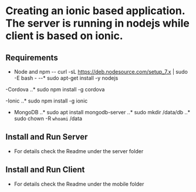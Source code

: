 # Creating an ionic based application. The server is running in nodejs while client is based on ionic. 

## Requirements

- Node and npm
-- curl -sL https://deb.nodesource.com/setup_7.x | sudo -E bash -
--* sudo apt-get install -y nodejs

-Cordova
..* sudo npm install -g cordova

-Ionic
..* sudo npm install -g ionic

- MongoDB
..* sudo apt install mongodb-server
..* sudo mkdir /data/db
..* sudo chown -R `whoami` /data

## Install and Run Server
- For details check the Readme under the server folder

## Install and Run Client
- For details check the Readme under the mobile folder
